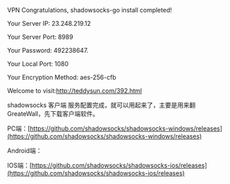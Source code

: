 VPN
Congratulations, shadowsocks-go install completed!

Your Server IP: 23.248.219.12 

Your Server Port: 8989 

Your Password: 492238647. 

Your Local Port: 1080 

Your Encryption Method: aes-256-cfb 


Welcome to 
visit:http://teddysun.com/392.html

shadowsocks 客户端
服务配置完成，就可以用起来了，主要是用来翻GreateWall，先下载客户端软件。

PC端：[https://github.com/shadowsocks/shadowsocks-windows/releases](https://github.com/shadowsocks/shadowsocks-windows/releases)

Android端： 

IOS端：[https://github.com/shadowsocks/shadowsocks-ios/releases](https://github.com/shadowsocks/shadowsocks-ios/releases)


